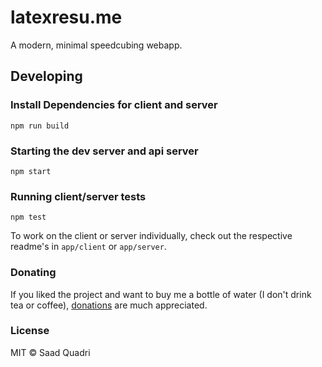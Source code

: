 # latexresu.me
A modern, minimal speedcubing webapp.

## Developing

### Install Dependencies for client and server
```
npm run build
```

### Starting the dev server and api server
```
npm start
```

### Running client/server tests
```
npm test
```

To work on the client or server individually, check out the respective readme's in `app/client` or `app/server`.

### Donating
If you liked the project and want to buy me a bottle of water (I don't drink tea or coffee), [donations](https://www.paypal.me/saadquadri) are much appreciated.

### License
MIT &copy; Saad Quadri
